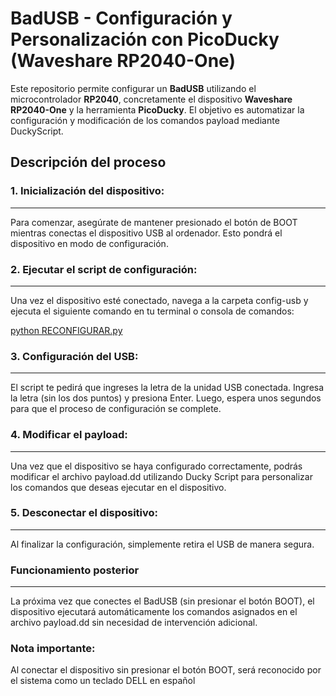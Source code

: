 # **BadUSB - Configuración y Personalización con PicoDucky (Waveshare RP2040-One)**
Este repositorio permite configurar un **BadUSB** utilizando el microcontrolador **RP2040**, concretamente el dispositivo **Waveshare RP2040-One** y la herramienta **PicoDucky**. El objetivo es automatizar la configuración y modificación de los comandos payload mediante DuckyScript.

## **Descripción del proceso**

### **1. Inicialización del dispositivo:**
---
Para comenzar, asegúrate de mantener presionado el botón de BOOT mientras conectas el dispositivo USB al ordenador. Esto pondrá el dispositivo en modo de configuración.

### **2. Ejecutar el script de configuración:**
---
Una vez el dispositivo esté conectado, navega a la carpeta config-usb y ejecuta el siguiente comando en tu terminal o consola de comandos:

<u>python RECONFIGURAR.py</u>

### **3. Configuración del USB:**
---
El script te pedirá que ingreses la letra de la unidad USB conectada. Ingresa la letra (sin los dos puntos) y presiona Enter. Luego, espera unos segundos para que el proceso de configuración se complete.

### **4. Modificar el payload:**
---
Una vez que el dispositivo se haya configurado correctamente, podrás modificar el archivo payload.dd utilizando Ducky Script para personalizar los comandos que deseas ejecutar en el dispositivo.

### **5. Desconectar el dispositivo:**
---
Al finalizar la configuración, simplemente retira el USB de manera segura.

### **Funcionamiento posterior**
---
La próxima vez que conectes el BadUSB (sin presionar el botón BOOT), el dispositivo ejecutará automáticamente los comandos asignados en el archivo payload.dd sin necesidad de intervención adicional.

### **Nota importante:**
Al conectar el dispositivo sin presionar el botón BOOT, será reconocido por el sistema como un teclado DELL en español
